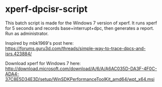 # xperf-dpcisr-script
This batch script is made for the Windows 7 version of xperf. It runs xperf for 5 seconds and records base+interrupt+dpc, then generates a report. Run as administrator.

Inspired by mbk1969's post here:
https://forums.guru3d.com/threads/simple-way-to-trace-dpcs-and-isrs.423884/

Download xperf for Windows 7 here:
http://download.microsoft.com/download/A/6/A/A6AC035D-DA3F-4F0C-ADA4-37C8E5D34E3D/setup/WinSDKPerformanceToolKit_amd64/wpt_x64.msi
